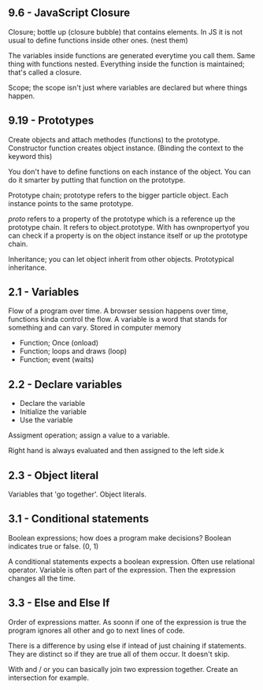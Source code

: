 ## 9.6 - JavaScript Closure

Closure; bottle up (closure bubble) that contains elements. In JS it is not usual to define functions inside other ones. (nest them)

The variables inside functions are generated everytime you call them. Same thing with functions nested. Everything inside the function is maintained; that's called a closure.

Scope; the scope isn't just where variables are declared but where things happen.

## 9.19 - Prototypes

Create objects and attach methodes (functions) to the prototype.
Constructor function creates object instance. (Binding the context to the keyword this)

You don't have to define functions on each instance of the object. You can do it smarter by putting that function on the prototype.

Prototype chain; prototype refers to the bigger particle object. Each instance points to the same prototype.

_proto_ refers to a property of the prototype which is a reference up the prototype chain. It refers to object.prototype. With has ownpropertyof you can check if a property is on the object instance itself or up the prototype chain.

Inheritance; you can let object inherit from other objects. Prototypical inheritance.

## 2.1 - Variables
Flow of a program over time. A browser session happens over time, functions kinda control the flow. A variable is a word that stands for something and can vary. Stored in computer memory

* Function; Once (onload)
* Function; loops and draws (loop)
* Function; event (waits)

## 2.2 - Declare variables
* Declare the variable
* Initialize the variable
* Use the variable

Assigment operation; assign a value to a variable.

Right hand is always evaluated and then assigned to the left side.k

## 2.3 - Object literal
Variables that 'go together'. Object literals.

## 3.1 - Conditional statements
Boolean expressions; how does a program make decisions? Boolean indicates true or false. (0, 1)

A conditional statements expects a boolean expression. Often use relational operator. Variable is often part of the expression. Then the expression changes all the time.

## 3.3 - Else and Else If
Order of expressions matter. As soonn if one of the expression is true the program ignores all other and go to next lines of code.

There is a difference by using else if intead of just chaining if statements. They are distinct so if they are true all of them occur. It doesn't skip.

With and / or you can basically join two expression together. Create an intersection for example.